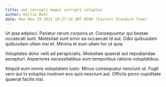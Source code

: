 ```yaml
---
title: aut corrupti magni corrupti voluptas
author: Kellie Mohr
date: Mon Nov 29 2021 10:27:24 GMT-0500 (Eastern Standard Time)
---
```

Ut ipsa adipisci. Pariatur rerum corporis ut. Consequuntur qui beatae occaecati sunt. Molestiae sunt error ea occaecati id aut. Odio quibusdam quibusdam ullam nisi et. Minima et eum ullam hic ut quia.

 Voluptates dolor velit ad perspiciatis. Molestiae quaerat aut repudiandae excepturi. Asperiores necessitatibus eum temporibus ratione voluptatibus.

 Aliquid eum omnis voluptatem iusto. Minus consequatur nesciunt ut. Fugit vero qui in voluptas nostrum eos quis nesciunt aut. Officiis porro cupiditate quaerat facilis nisi.